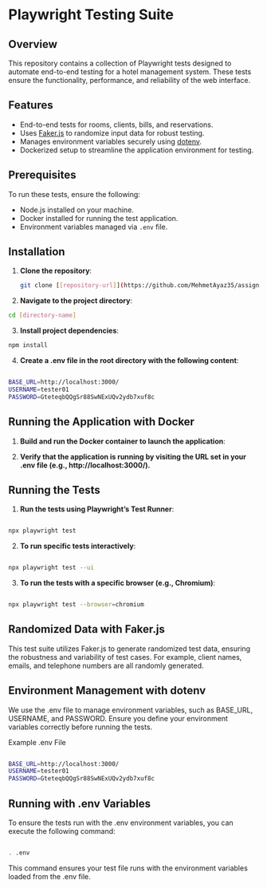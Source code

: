 # Playwright Testing Suite

## Overview
This repository contains a collection of Playwright tests designed to automate end-to-end testing for a hotel management system. These tests ensure the functionality, performance, and reliability of the web interface.

## Features
- End-to-end tests for rooms, clients, bills, and reservations.
- Uses [Faker.js](https://www.npmjs.com/package/@faker-js/faker) to randomize input data for robust testing.
- Manages environment variables securely using [dotenv](https://www.npmjs.com/package/dotenv).
- Dockerized setup to streamline the application environment for testing.

## Prerequisites
To run these tests, ensure the following:
- Node.js installed on your machine.
- Docker installed for running the test application.
- Environment variables managed via `.env` file.

## Installation

1. **Clone the repository**:
   ```bash
   git clone [[repository-url]](https://github.com/MehmetAyaz35/assignment01-MehmetAyaz.git)
   ```
2. **Navigate to the project directory**:

```bash
cd [directory-name]
 ```
3. **Install project dependencies**:

```bash
npm install
 ```
4. **Create a .env file in the root directory with the following content**:

```bash

BASE_URL=http://localhost:3000/
USERNAME=tester01
PASSWORD=GteteqbQQgSr88SwNExUQv2ydb7xuf8c
 ```
## Running the Application with Docker
1. **Build and run the Docker container to launch the application**:

2. **Verify that the application is running by visiting the URL set in your .env file (e.g., http://localhost:3000/).**

## Running the Tests
1. **Run the tests using Playwright’s Test Runner**:

```bash

npx playwright test
 ```
2. **To run specific tests interactively**:

```bash

npx playwright test --ui
 ```
3. **To run the tests with a specific browser (e.g., Chromium)**:

```bash

npx playwright test --browser=chromium
 ```
## Randomized Data with Faker.js
This test suite utilizes Faker.js to generate randomized test data, ensuring the robustness and variability of test cases. For example, client names, emails, and telephone numbers are all randomly generated.

## Environment Management with dotenv
We use the .env file to manage environment variables, such as BASE_URL, USERNAME, and PASSWORD. Ensure you define your environment variables correctly before running the tests.

Example .env File
```bash

BASE_URL=http://localhost:3000/
USERNAME=tester01
PASSWORD=GteteqbQQgSr88SwNExUQv2ydb7xuf8c
 ```
## Running with .env Variables
To ensure the tests run with the .env environment variables, you can execute the following command:

```bash

. .env
```
This command ensures your test file runs with the environment variables loaded from the .env file.

